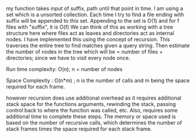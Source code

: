 my function takes input of suffix, path until that point in time. I am using a set which is a unsorted collection. Each time I try to find a file ending with suffix will be appended to this set. Appending to the set is O(1) and for f files with "suffix", it is O(f)
We can think of this as working with a tree structure here where files act as leaves and directories act as internal nodes. I have implemented this using the concept of recursion. This traverses the entire tree to find matches given a query string.
Then estimate the number of nodes in the tree which will be = number of files + directories; since we have to visit every node once.

Run time complexity: O(n); n = number of nodes

Space Complexity : O(n*m) ; n is the number of calls and m being the space required for each frame.

however recursion does use additional overhead as it requires additional stack space for the functions arguments, rewinding the stack, passing control back to where the function was called, etc. Also, requires some additional time to complete these steps. The memory or space used is based on the number of recursive calls, which determines the number of stack frames times the space required for each stack frame. 
